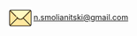 
<a href="mailto:n.smolianitski@gmail.com"><img src="letter.svg" align="center" height="40" alt="letter-icon"></a> <n.smolianitski@gmail.com></img>
